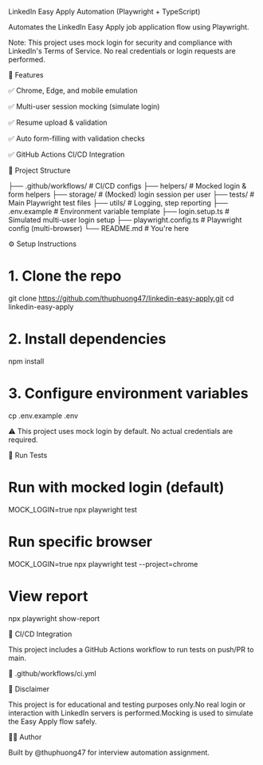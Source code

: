 LinkedIn Easy Apply Automation (Playwright + TypeScript)

Automates the LinkedIn Easy Apply job application flow using Playwright.

Note: This project uses mock login for security and compliance with LinkedIn's Terms of Service. No real credentials or login requests are performed.

🚀 Features

✅ Chrome, Edge, and mobile emulation

✅ Multi-user session mocking (simulate login)

✅ Resume upload & validation

✅ Auto form-filling with validation checks

✅ GitHub Actions CI/CD Integration

📁 Project Structure

├── .github/workflows/       # CI/CD configs
├── helpers/                 # Mocked login & form helpers
├── storage/                 # (Mocked) login session per user
├── tests/                   # Main Playwright test files
├── utils/                   # Logging, step reporting
├── .env.example             # Environment variable template
├── login.setup.ts          # Simulated multi-user login setup
├── playwright.config.ts    # Playwright config (multi-browser)
└── README.md                # You're here

⚙️ Setup Instructions

# 1. Clone the repo
git clone https://github.com/thuphuong47/linkedin-easy-apply.git
cd linkedin-easy-apply

# 2. Install dependencies
npm install

# 3. Configure environment variables
cp .env.example .env

⚠️ This project uses mock login by default. No actual credentials are required.

🧪 Run Tests

# Run with mocked login (default)
MOCK_LOGIN=true npx playwright test

# Run specific browser
MOCK_LOGIN=true npx playwright test --project=chrome

# View report
npx playwright show-report

🤖 CI/CD Integration

This project includes a GitHub Actions workflow to run tests on push/PR to main.

📁 .github/workflows/ci.yml

📎 Disclaimer

This project is for educational and testing purposes only.No real login or interaction with LinkedIn servers is performed.Mocking is used to simulate the Easy Apply flow safely.

🙋‍♀️ Author

Built by @thuphuong47 for interview automation assignment.

